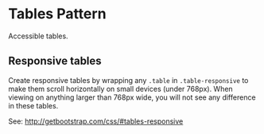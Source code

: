 # Tables Pattern

Accessible tables.

## Responsive tables
Create responsive tables by wrapping any `.table` in `.table-responsive` to make them scroll horizontally on small devices (under 768px). When viewing on anything larger than 768px wide, you will not see any difference in these tables.

See: http://getbootstrap.com/css/#tables-responsive